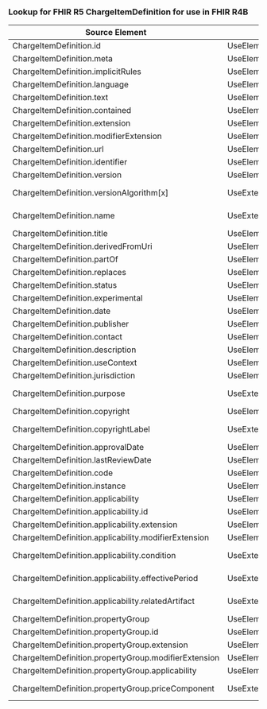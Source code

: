 ### Lookup for FHIR R5 ChargeItemDefinition for use in FHIR R4B

| Source Element | Usage | Target |
| -------------- | ----- | ------ |
| ChargeItemDefinition.id | UseElementSameName | ChargeItemDefinition.id |
| ChargeItemDefinition.meta | UseElementSameName | ChargeItemDefinition.meta |
| ChargeItemDefinition.implicitRules | UseElementSameName | ChargeItemDefinition.implicitRules |
| ChargeItemDefinition.language | UseElementSameName | ChargeItemDefinition.language |
| ChargeItemDefinition.text | UseElementSameName | ChargeItemDefinition.text |
| ChargeItemDefinition.contained | UseElementSameName | ChargeItemDefinition.contained |
| ChargeItemDefinition.extension | UseElementSameName | ChargeItemDefinition.extension |
| ChargeItemDefinition.modifierExtension | UseElementSameName | ChargeItemDefinition.modifierExtension |
| ChargeItemDefinition.url | UseElementSameName | ChargeItemDefinition.url |
| ChargeItemDefinition.identifier | UseElementSameName | ChargeItemDefinition.identifier |
| ChargeItemDefinition.version | UseElementSameName | ChargeItemDefinition.version |
| ChargeItemDefinition.versionAlgorithm[x] | UseExtension | http://hl7.org/fhir/5.0/StructureDefinition/extension-ChargeItemDefinition.versionAlgorithm |
| ChargeItemDefinition.name | UseExtension | http://hl7.org/fhir/5.0/StructureDefinition/extension-ChargeItemDefinition.name |
| ChargeItemDefinition.title | UseElementSameName | ChargeItemDefinition.title |
| ChargeItemDefinition.derivedFromUri | UseElementSameName | ChargeItemDefinition.derivedFromUri |
| ChargeItemDefinition.partOf | UseElementSameName | ChargeItemDefinition.partOf |
| ChargeItemDefinition.replaces | UseElementSameName | ChargeItemDefinition.replaces |
| ChargeItemDefinition.status | UseElementSameName | ChargeItemDefinition.status |
| ChargeItemDefinition.experimental | UseElementSameName | ChargeItemDefinition.experimental |
| ChargeItemDefinition.date | UseElementSameName | ChargeItemDefinition.date |
| ChargeItemDefinition.publisher | UseElementSameName | ChargeItemDefinition.publisher |
| ChargeItemDefinition.contact | UseElementSameName | ChargeItemDefinition.contact |
| ChargeItemDefinition.description | UseElementSameName | ChargeItemDefinition.description |
| ChargeItemDefinition.useContext | UseElementSameName | ChargeItemDefinition.useContext |
| ChargeItemDefinition.jurisdiction | UseElementSameName | ChargeItemDefinition.jurisdiction |
| ChargeItemDefinition.purpose | UseExtension | http://hl7.org/fhir/5.0/StructureDefinition/extension-ChargeItemDefinition.purpose |
| ChargeItemDefinition.copyright | UseElementSameName | ChargeItemDefinition.copyright |
| ChargeItemDefinition.copyrightLabel | UseExtension | http://hl7.org/fhir/5.0/StructureDefinition/extension-ChargeItemDefinition.copyrightLabel |
| ChargeItemDefinition.approvalDate | UseElementSameName | ChargeItemDefinition.approvalDate |
| ChargeItemDefinition.lastReviewDate | UseElementSameName | ChargeItemDefinition.lastReviewDate |
| ChargeItemDefinition.code | UseElementSameName | ChargeItemDefinition.code |
| ChargeItemDefinition.instance | UseElementSameName | ChargeItemDefinition.instance |
| ChargeItemDefinition.applicability | UseElementSameName | ChargeItemDefinition.applicability |
| ChargeItemDefinition.applicability.id | UseElementSameName | ChargeItemDefinition.applicability.id |
| ChargeItemDefinition.applicability.extension | UseElementSameName | ChargeItemDefinition.applicability.extension |
| ChargeItemDefinition.applicability.modifierExtension | UseElementSameName | ChargeItemDefinition.applicability.modifierExtension |
| ChargeItemDefinition.applicability.condition | UseExtension | http://hl7.org/fhir/5.0/StructureDefinition/extension-ChargeItemDefinition.applicability.condition |
| ChargeItemDefinition.applicability.effectivePeriod | UseExtension | http://hl7.org/fhir/5.0/StructureDefinition/extension-ChargeItemDefinition.applicability.effectivePeriod |
| ChargeItemDefinition.applicability.relatedArtifact | UseExtension | http://hl7.org/fhir/5.0/StructureDefinition/extension-ChargeItemDefinition.applicability.relatedArtifact |
| ChargeItemDefinition.propertyGroup | UseElementSameName | ChargeItemDefinition.propertyGroup |
| ChargeItemDefinition.propertyGroup.id | UseElementSameName | ChargeItemDefinition.propertyGroup.id |
| ChargeItemDefinition.propertyGroup.extension | UseElementSameName | ChargeItemDefinition.propertyGroup.extension |
| ChargeItemDefinition.propertyGroup.modifierExtension | UseElementSameName | ChargeItemDefinition.propertyGroup.modifierExtension |
| ChargeItemDefinition.propertyGroup.applicability | UseElementSameName | ChargeItemDefinition.propertyGroup.applicability |
| ChargeItemDefinition.propertyGroup.priceComponent | UseExtension | http://hl7.org/fhir/5.0/StructureDefinition/extension-ChargeItemDefinition.propertyGroup.priceComponent |
